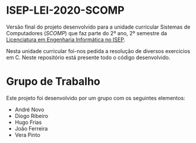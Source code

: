 # ISEP-LEI-2020-SCOMP
 
Versão final do projeto desenvolvido para a unidade curricular		Sistemas de Computadores (_SCOMP_) que faz parte do 2º ano, 2º semestre da [Licenciatura em Engenharia Informática no ISEP](https://www.isep.ipp.pt/Course/Course/26).

Nesta unidade curricular foi-nos pedida a resolução de diversos exercicios em C. 
Neste repositório está presente todo o código desenvolvido.

# Grupo de Trabalho

Este projeto foi desenvolvido por um grupo com os seguintes elementos:
- André Novo
- Diogo Ribeiro
- Hugo Frias
- João Ferreira
- Vera Pinto
